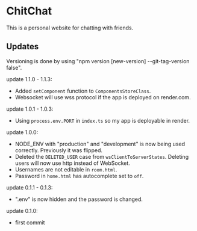 # ChitChat

This is a personal website for chatting with friends.

## Updates

Versioning is done by using "npm version [new-version] --git-tag-version false".

update 1.1.0 - 1.1.3:
- Added `setComponent` function to `ComponentsStoreClass`.
- Websocket will use wss protocol if the app is deployed on render.com.

update 1.0.1 - 1.0.3:
- Using `process.env.PORT` in `index.ts` so my app is deployable in render.

update 1.0.0:
- NODE_ENV with "production" and "development" is now being used correctly. Previously it was flipped.
- Deleted the `DELETED_USER` case from `wsClientToServerStates`. Deleting users will now use http instead of WebSocket.
- Usernames are not editable in `room.html`.
- Password in `home.html` has autocomplete set to `off`.

update 0.1.1 - 0.1.3:
- ".env" is now hidden and the password is changed.

update 0.1.0:
- first commit
